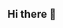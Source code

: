 ## Hi there 👋

<!--
**neda-te/neda-te** is a ✨ _special_ ✨ repository because its `README.md` (this file) appears on your GitHub profile.

Here are some ideas to get you started:

- 🔭 I’m currently working on ...
- 🌱 I’m currently learning ...
- 👯 I’m looking to collaborate on ...
- 🤔 I’m looking for help with ...
- 💬 Ask me about ...
- 📫 How to reach me: neda
- ⚡ Fun fact: ...
![image](https://github.com/user-attachments/assets/cfc4a431-6652-4377-b778-1c009bc2102e)
python, C, C++(OpenGL), Latex, SQL, Shell, GitLab, Git, Jupyter, Docker
-->
